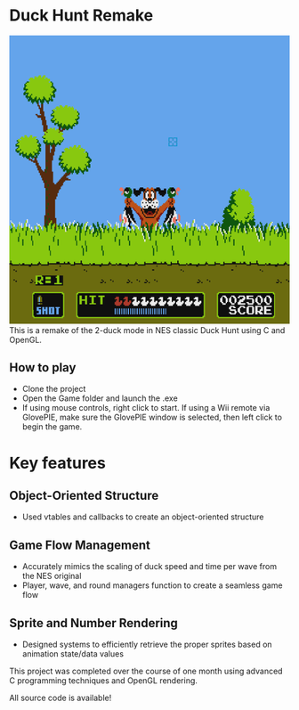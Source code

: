 # Duck Hunt Remake

![screenshot](duckHuntSample.png)
This is a remake of the 2-duck mode in NES classic Duck Hunt using C and OpenGL.

## How to play
 - Clone the project
 - Open the Game folder and launch the .exe
 - If using mouse controls, right click to start. If using a Wii remote via GlovePIE, make sure the GlovePIE window is selected, then left click to begin the game.

# Key features

## Object-Oriented Structure
 - Used vtables and callbacks to create an object-oriented structure

## Game Flow Management
 - Accurately mimics the scaling of duck speed and time per wave from the NES original
 - Player, wave, and round managers function to create a seamless game flow

## Sprite and Number Rendering
 - Designed systems to efficiently retrieve the proper sprites based on animation state/data values

This project was completed over the course of one month using advanced C programming techniques and OpenGL rendering.

All source code is available!
